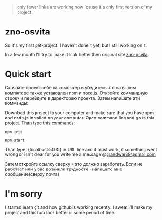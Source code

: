 > only fewer links are working now 'cause it's only first version of my project.

# zno-osvita
So it's my first pet-project. I haven't done it yet, but I still working on it.

In a few month I'll try to make it look better then original site [zno-osvita](https://zno.osvita.ua/).


# Quick start
Скачайте проект себе на компютер и убедитесь что на вашем компютере также установлен npm и node.js.
Откройте коммандную строку и перейдите в директорию проекта. Затем напишите эти комманды:


Download this project to your computer and make sure that you have npm and node.js installed on your computer.
Open command line and go to this project. Than type this commands: 

    npm init
    
    npm start
    
Than type: {localhost:5000} in URL line and it must work, if something went wrong or isn't clear for you write me a message @grandwar39@gmail.com

Затем откройте ссылку сверху и это должно заработать. Если не работает или у вас возникли трудности - напишите мне сообщение(сверху почта)
    
    

# I'm sorry
I started learn git and how github is working recently. I swear I'll make my project and this hub look better in some period of time.
